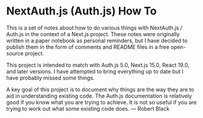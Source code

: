 # NextAuth.js (Auth.js) How To

This is a set of notes about how to do various things with
NextAuth.js / Auth.js in the context of a Next.js project.
These notes were originally written in a paper notebook as
personal reminders, but I have decided to publish them in
the form of comments and README files in a free open-source
project.

This project is intended to match with Auth.js 5.0,
Next.js 15.0, React 19.0, and later versions. I have
attempted to bring everything up to date but I have
probably missed some things.

A key goal of this project is to document why things are
the way they are to aid in understanding existing code.
The Auth.js documentation is relatively good if you know
what you are trying to achieve. It is not so useful if
you are trying to work out what some existing code does.
&mdash;&nbsp;Robert Black
